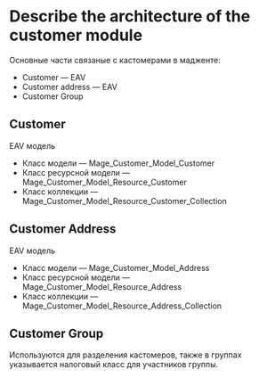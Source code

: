 # Describe the architecture of the customer module

Основные части связаные с кастомерами в мадженте:

  - Customer — EAV
  - Customer address — EAV
  - Customer Group

## Customer

EAV модель

  - Класс модели — Mage_Customer_Model_Customer
  - Класс ресурсной модели — Mage_Customer_Model_Resource_Customer
  - Класс коллекции — Mage_Customer_Model_Resource_Customer_Collection

## Customer Address

EAV модель

  - Класс модели — Mage_Customer_Model_Address
  - Класс ресурсной модели — Mage_Customer_Model_Resource_Address
  - Класс коллекции — Mage_Customer_Model_Resource_Address_Collection

## Customer Group

Используются для разделения кастомеров, также в группах указывается налоговый класс для участников группы.
